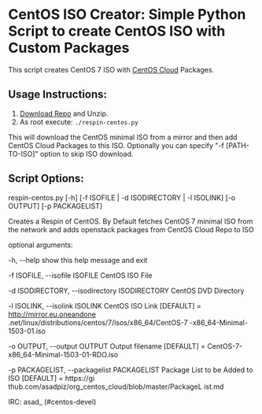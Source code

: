 # CentOS ISO Creator: Simple Python Script to create CentOS ISO with Custom Packages

This script creates CentOS 7 ISO with [CentOS Cloud](http://buildlogs.centos.org/centos/7/cloud/openstack-kilo/) Packages.

## Usage Instructions:
1. [Download Repo](https://github.com/asadpiz/centos-respin/archive/master.zip) and Unzip.
2. As root execute: `./respin-centos.py`

This will download the CentOS minimal ISO from a mirror and then add CentOS Cloud Packages to this ISO. Optionally you can specify "-f [PATH-TO-ISO]" option to skip ISO download.

## Script Options:
respin-centos.py [-h] [-f ISOFILE | -d ISODIRECTORY | -l ISOLINK]
                        [-o OUTPUT] [-p PACKAGELIST]

Creates a Respin of CentOS. By Default fetches CentOS 7 minimal ISO from the
network and adds openstack packages from CentOS Cloud Repo to ISO

optional arguments:

  -h, --help            show this help message and exit

  -f ISOFILE, --isofile ISOFILE
                        CentOS ISO File

  -d ISODIRECTORY, --isodirectory ISODIRECTORY
                        CentOS DVD Directory

  -l ISOLINK, --isolink ISOLINK
                        CentOS ISO Link [DEFAULT] = http://mirror.eu.oneandone
                        .net/linux/distributions/centos/7/isos/x86_64/CentOS-7
                        -x86_64-Minimal-1503-01.iso

  -o OUTPUT, --output OUTPUT
                        Output filename [DEFAULT] =
                        CentOS-7-x86_64-Minimal-1503-01-RDO.iso

  -p PACKAGELIST, --packagelist PACKAGELIST
                        Package List to be Added to ISO [DEFAULT] = https://gi
                        thub.com/asadpiz/org_centos_cloud/blob/master/PackageL
                        ist.md



IRC: asad_ (#centos-devel)

